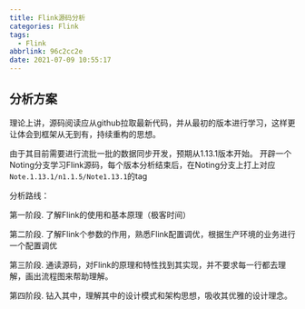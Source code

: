 ```yaml
---
title: Flink源码分析
categories: Flink
tags:
  - Flink
abbrlink: 96c2cc2e
date: 2021-07-09 10:55:17
---
```


## 分析方案

 理论上讲，源码阅读应从github拉取最新代码，并从最初的版本进行学习，这样更让体会到框架从无到有，持续重构的思想。

由于其目前需要进行流批一批的数据同步开发，预期从1.13.1版本开始。 开辟一个Noting分支学习Flink源码，每个版本分析结束后，在Noting分支上打上对应`Note.1.13.1/n1.1.5/Note1.13.1`的tag

分析路线：

第一阶段. 了解Flink的使用和基本原理（极客时间）

第二阶段. 了解Flink个参数的作用，熟悉Flink配置调优，根据生产环境的业务进行一个配置调优

第三阶段. 通读源码，对Flink的原理和特性找到其实现，并不要求每一行都去理解，画出流程图来帮助理解。

第四阶段. 钻入其中，理解其中的设计模式和架构思想，吸收其优雅的设计理念。



